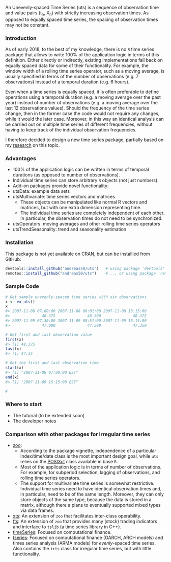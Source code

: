 
<!-- README.md is generated from README.Rmd. Please edit that file -->
An Unevenly-spaced Time Series (uts) is a sequence of observation time and value pairs (t<sub>n</sub>, X<sub>n</sub>) with strictly increasing observation times. As opposed to equally spaced time series, the spacing of observation times may not be constant.

### Introduction

As of early 2018, to the best of my knowledge, there is no `R` time series package that allows to write 100% of the application logic in terms of this definition. Either directly or indirectly, existing implementations fall back on equally spaced data for some of their functionality. For example, the window width of a rolling time series operator, such as a moving average, is usually specified in terms of the number of observations (e.g. 7 observations) instead of a temporal duration (e.g. 6 hours).

Even when a time series is equally spaced, it is often preferable to define operations using a temporal duration (e.g. a moving average over the past year) instead of number of observations (e.g. a moving average over the last 12 observations values). Should the frequency of the time series change, then in the former case the code would not require any changes, while it would the later case. Moreover, in this way an identical analysis can be carried out on multiple time series of different frequencies, without having to keep track of the individual observation frequencies.

I therefore decided to design a new time series package, partially based on my [research](http://www.eckner.com/research.html) on this topic.

### Advantages

-   100% of the application logic can be written in terms of temporal durations (as opposed to number of observations).
-   Individual time series can store arbitrary `R` objects (not just numbers).
-   Add-on packages provide novel functionality:
-   utsData: example data sets
-   utsMultivariate: time series vectors and matrices
    -   These objects can be manipulated like normal R vectors and matrices, but with one extra dimension representing time.
    -   The individual time series are completely independent of each other. In particular, the observation times do not need to be synchronized.
-   utsOperators: moving averages and other rolling time series operators
-   utsTrendSeasonality: trend and seasonality estimation

### Installation

This package is not yet available on CRAN, but can be installled from GitHub:

``` r
devtools::install_github("andreas50/uts")   # using package 'devtools'
remotes::install_github("andreas50/uts")    # ... or using package 'remotes'
```

### Sample Code

``` r
# Get sample unevenly-spaced time series with six observations
x <- ex_uts()
x
#> 2007-11-08 07:00:00 2007-11-08 08:01:00 2007-11-08 13:15:00 
#>              48.375              48.500              48.375 
#> 2007-11-09 07:30:00 2007-11-09 08:51:00 2007-11-09 15:15:00 
#>              47.000              47.500              47.350

# Get first and last observation value
first(x)
#> [1] 48.375
last(x)
#> [1] 47.35

# Get the first and last observation time
start(x)
#> [1] "2007-11-08 07:00:00 EST"
end(x)
#> [1] "2007-11-09 15:15:00 EST"

#
```

### Where to start

-   The tutorial (to be extended soon)
-   The developer notes

### Comparison with other packages for irregular time series

-   [zoo](http://cran.r-project.org/web/packages/zoo/index.html):
    -   According to the package vignette, independence of a particular index/time/date class is the most important design goal, while `uts` relies on the [POSIXct](https://stat.ethz.ch/R-manual/R-devel/library/base/html/DateTimeClasses.html) class available in base `R`.
    -   Most of the application logic is in terms of number of observations. For example, for subperiod selection, lagging of observations, and rolling time series operators.
    -   The support for multivariate time series is somewhat restrictive. Individual time series need to have identical observation times and, in particular, need to be of the same length. Moreover, they can only store objects of the same type, because the data is stored in a matrix, although there a plans to eventually supported mixed types via data frames.
-   [xts](http://cran.r-project.org/web/packages/xts/index.html): An extension of `zoo` that facilitates inter-class operability.
-   [fts](http://cran.r-project.org/web/packages/fts/index.html): An extension of `zoo` that provides many (stock) trading indicators and interface to `tslib` (a time series library in C++).
-   [timeSeries](http://cran.r-project.org/web/packages/timeSeries/index.html): Focused on computational finance.
-   [tseries](http://cran.r-project.org/web/packages/tseries/index.html): Focused on computational finance (GARCH, ARCH models) and times series analysis (ARMA models) for *evenly*-spaced time series. Also contains the `irts` class for irregular time series, but with little functionality.
